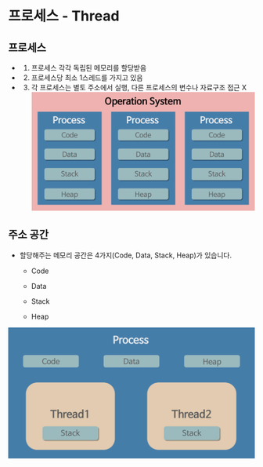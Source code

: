 # 프로세스 - Thread

## 프로세스 
- 1. 프로세스 각각 독립된 메모리를 할당받음
- 2. 프로세스당 최소 1스레드를 가지고 있음
- 3. 각 프로세스는 별토 주소에서 실행, 다른 프로세스의 변수나 자료구조 접근 X
![프로세스](./process.png)

## 주소 공간
- 할당해주는 메모리 공간은 4가지(Code, Data, Stack, Heap)가 있습니다.
    - Code 
    
    - Data

    - Stack

    - Heap


![쓰레드](./thread.png)